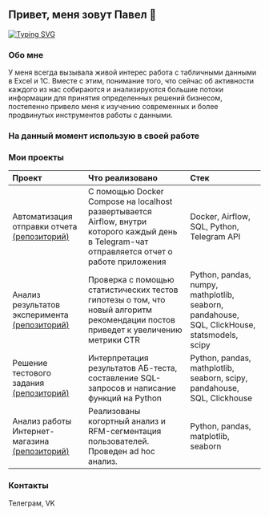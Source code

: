 ## Привет, меня зовут Павел 👋
[![Typing SVG](https://readme-typing-svg.herokuapp.com?color=%2336BCF7&lines=Data+is+the+new+oil)](https://git.io/typing-svg)
### Обо мне
У меня всегда вызывала живой интерес работа с табличными данными в Excel и 1С. Вместе с этим, понимание того, что сейчас об активности каждого из нас собираются и анализируются большие потоки информации для принятия определенных решений бизнесом, постепенно привело меня к изучению современных и более продвинутых инструментов работы с данными.
### На данный момент использую в своей работе
### Мои проекты
| Проект | Что реализовано | Стек |
| :------------- | :------------- | :------------- |
| Автоматизация отправки отчета [(репозиторий)](https://github.com/cybermarcus/daily_report_bot)| С помощью Docker Compose на localhost развертывается Airflow, внутри которого каждый день в Telegram-чат отправляется отчет о работе приложения  | Docker, Airflow, SQL, Python, Telegram API|
| Анализ результатов эксперимента [(репозиторий)](https://github.com/cybermarcus/exp-result-analysis-recomend-alg) | Проверка с помощью статистических тестов гипотезы о том, что новый алгоритм рекомендации постов приведет к увеличению метрики CTR | Python, pandas, numpy, mathplotlib, seaborn, pandahouse, SQL, ClickHouse, statsmodels, scipy|
| Решение тестового задания [(репозиторий)](https://github.com/cybermarcus/three_tasks_for_analysis) | Интерпретация результатов АБ-теста, составление SQL-запросов и написание функций на Python | Python, pandas, mathplotlib, seaborn, scipy, pandahouse, SQL, Clickhouse |
| Анализ работы Интернет-магазина [(репозиторий)](https://github.com/cybermarcus/e-commerce_analysis) | Реализованы когортный анализ и RFM-сегментация пользователей. Проведен ad hoc анализ.| Python, pandas, matplotlib, seaborn|
### Контакты
Телеграм, VK

